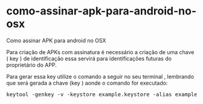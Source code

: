 # como-assinar-apk-para-android-no-osx
Como assinar APK para android no OSX


Para criação de APKs com assinatura é necessário a criação de uma chave ( key ) de identificação essa servirá para identificações futuras do proprietário do APP.

Para gerar essa key utilize o comando a seguir no seu terminal  , lembrando que será gerada a chave (key ) aonde o comando for executado:

<pre>
keytool -genkey -v -keystore example.keystore -alias example -keyalg RSA -keysize 2048 -validity 10000
</pre>



